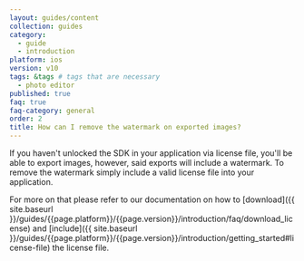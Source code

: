 ```yaml
---
layout: guides/content
collection: guides
category:
  - guide
  - introduction
platform: ios
version: v10
tags: &tags # tags that are necessary
  - photo editor
published: true
faq: true
faq-category: general
order: 2
title: How can I remove the watermark on exported images? 
---
```


If you haven't unlocked the SDK in your application via license file, you'll be able to export images, however, said exports will include a watermark. To remove the watermark simply include a valid license file into your application.

For more on that please refer to our documentation on how to [download]({{ site.baseurl }}/guides/{{page.platform}}/{{page.version}}/introduction/faq/download_license) and [include]({{ site.baseurl }}/guides/{{page.platform}}/{{page.version}}/introduction/getting_started#license-file) the license file.
